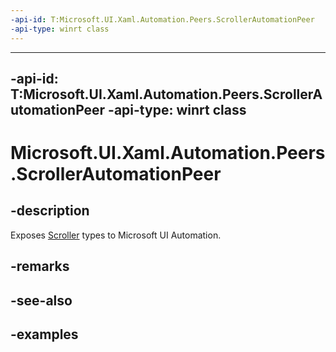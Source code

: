 ```yaml
---
-api-id: T:Microsoft.UI.Xaml.Automation.Peers.ScrollerAutomationPeer
-api-type: winrt class
---
```



---
-api-id: T:Microsoft.UI.Xaml.Automation.Peers.ScrollerAutomationPeer
-api-type: winrt class
---

# Microsoft.UI.Xaml.Automation.Peers.ScrollerAutomationPeer

<!--
public class ScrollerAutomationPeer : Windows.UI.Xaml.Automation.Peers.FrameworkElementAutomationPeer
-->

## -description

Exposes [Scroller](../microsoft.ui.xaml.controls.primitives/scroller.md) types to Microsoft UI Automation.

## -remarks

## -see-also

## -examples

